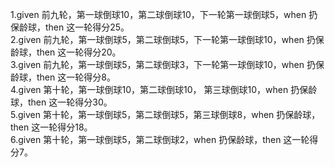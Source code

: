 1.given 前九轮，第一球倒球10，第二球倒球10，下一轮第一球倒球5，when 扔保龄球，then 这一轮得分25。  
2.given 前九轮，第一球倒球5，第二球倒球5，下一轮第一球倒球10，when 扔保龄球，then 这一轮得分20。  
3.given 前九轮，第一球倒球5，第二球倒球3，下一轮第一球倒球10，when 扔保龄球，then 这一轮得分8。  
4.given 第十轮，第一球倒球10，第二球倒球10， 第三球倒球10，when 扔保龄球，then 这一轮得分30。  
5.given 第十轮，第一球倒球5，第二球倒球5，第三球倒球8，when 扔保龄球，then 这一轮得分18。  
6.given 第十轮，第一球倒球5，第二球倒球2，when 扔保龄球，then 这一轮得分7。  
